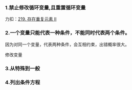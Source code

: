 ### 1.禁止修改循环变量,且重置循环变量

力扣：[219. 存在重复元素 II](https://leetcode-cn.com/problems/contains-duplicate-ii/)

### 2.一个变量只能代表一种条件，不能同时代表两个条件。

因为对同一个变量，代表两种条件，会互相约束，出错概率很大。

修改变量

### 3.从特殊到一般

### 4.列出条件方程